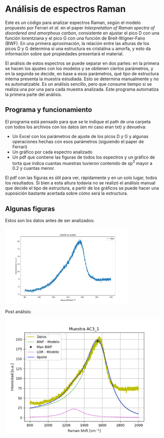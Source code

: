 # Análisis de espectros Raman
Este es un código para analizar espectros Raman, según el modelo propuesto por Ferrari _et al._ en el paper _Interpretation of Raman spectra of disordered and amorphous carbon_, consistente en ajustar el pico D con una función lorentziana y el pico G con una función de Breit-Wigner-Fano (BWF). En una primera aproximación, la relación entre las alturas de los picos D y G determina si una estructura es cristalina u amorfa, y esto da información sobre qué propiedades presentará el material.

El análisis de estos espectros se puede separar en dos partes: en la primera se hacen los ajustes con los modelos y se obtienen ciertos parámetros, y en la segunda se decide, en base a esos parámetros, qué tipo de estructura interna presenta la muestra estudiada. Esto se determina manualmente y no es automatizable. Es un análisis sencillo, pero que consume tiempo si se realiza una por una para cada muestra analizada. Este programa automatiza la primera parte del análisis. 

## Programa y funcionamiento
El programa está pensado para que se le indique el path de una carpeta con todos los archivos con los datos (en mi caso eran txt) y devuelva:
- Un Excel con los parámetros de ajuste de los picos D y G y algunas operaciones hechas con esos parámetros (siguiendo el paper de Ferrari)
- Un gráfico por cada espectro analizado
- Un pdf que contiene las figuras de todos los espectros y un gráfico de torta que indica cuantas muestras tuvieron contenido de sp$^3$ mayor a 0.2 y cuantas menor. 

El pdf con las figuras es útil para ver, rápidamente y en un solo lugar, todos los resultados. Si bien a esta altura todavía no se realizó el análisis manual que decide el tipo de estructura, a partir de los gráficos se puede hacer una suposición bastante acertada sobre cómo será la estructura.

## Algunas figuras 
Estos son los datos antes de ser analizados:

<img src = 'Archivos/raw_data.png' width=400 height = 250 />

Post análisis:

![Alt text](AC3_1.png)


<!-- La idea es que este pdf sea un resumen de todos los resultados. Si bien faltaría la parte manual del análisis, ya viendo los gráficos uno se puede hacer a la idea de más o menos qué estructuras se obtuvieron. -->

<!-- La idea fue automatizar el proceso lo más posible, de forma tal que lo único que hay que hacer es poner el path de la carpeta donde están los archivos y correr el programa. El programa devuelve: -->
<!-- - Parámetros de ajuste de ambos picos y un par de operaciones hechas con esos parámetros, en un Excel.
- Gráficos de cada espectro que se analizó (por separado).
- Un pdf con todos los gráficos y un gráfico de torta que indica cuantas muestras tuvieron 
contenido de sp$^3$ mayor a 0.2 y cuantas menor. -->

<!-- Por cómo es el análisis propuesto, no es posible automatizarlo al 100%. Este script me devuelve todos los datos que necesito para poder finalizar el análisis en forma manual. El pdf es más que nada para ver los resultados todos juntos de forma rápida.  -->




